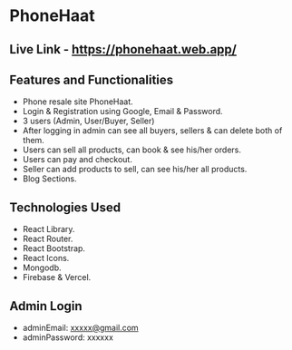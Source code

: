 # PhoneHaat

## Live Link - https://phonehaat.web.app/

## Features and Functionalities
- Phone resale site PhoneHaat.
- Login & Registration using Google, Email & Password.
- 3 users (Admin, User/Buyer, Seller)
- After logging in admin can see all buyers, sellers & can delete both of them. 
- Users can sell all products, can book & see his/her orders.
- Users can pay and checkout.
- Seller can add products to sell, can see his/her all products.
- Blog Sections.


## Technologies Used 
- React Library.
- React Router.
- React Bootstrap.
- React Icons.
- Mongodb.
- Firebase & Vercel.

## Admin Login
- adminEmail: xxxxx@gmail.com
- adminPassword: xxxxxx

